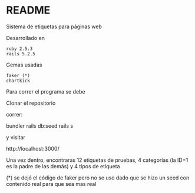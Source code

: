 # README

Sistema de etiquetas para páginas web

Desarrollado en 

    ruby 2.5.3
    rails 5.2.5
Gemas usadas

    faker (*)
    chartkick

Para correr el programa se debe

Clonar el repositorio

correr:

bundler
rails db:seed
rails s

y visitar

http://localhost:3000/

Una vez dentro, encontraras 12 etiquetas de pruebas, 4 categorías (la ID=1 es la padre de las demás) y 4 tipos de etiqueta


(*) se dejó el código de faker pero no se uso dado que se hizo un seed con contenido real para que sea mas real





